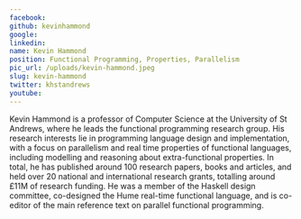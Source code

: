 ```yaml
---
facebook: 
github: kevinhammond
google: 
linkedin: 
name: Kevin Hammond
position: Functional Programming, Properties, Parallelism
pic_url: /uploads/kevin-hammond.jpeg
slug: kevin-hammond
twitter: khstandrews
youtube: 
---
```

<p>Kevin Hammond is a professor of Computer Science at the University of St Andrews, where he leads the functional programming research group. His research interests lie in programming language design and implementation, with a focus on parallelism and real time properties of functional languages, including modelling and reasoning about extra-functional properties. In total, he has published around 100 research papers, books and articles, and held over 20 national and international research grants, totalling around &pound;11M of research funding. He was a member of the Haskell design committee, co-designed the Hume real-time functional language, and is co-editor of the main reference text on parallel functional programming.</p>
